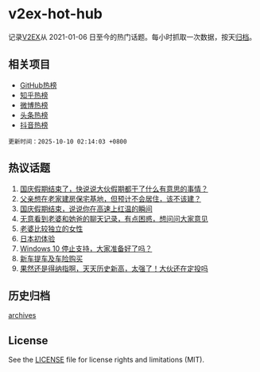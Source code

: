 # v2ex-hot-hub

 记录[V2EX](https://www.v2ex.com/)从 2021-01-06 日至今的热门话题。每小时抓取一次数据，按天[归档](archives)。
 
 ## 相关项目

- [GitHub热榜](https://github.com/snaildev/github-hot-hub)
- [知乎热榜](https://github.com/snaildev/zhihu-hot-hub)
- [微博热榜](https://github.com/snaildev/weibo-hot-hub)
- [头条热榜](https://github.com/snaildev/toutiao-hot-hub)
- [抖音热榜](https://github.com/snaildev/douyin-hot-hub)


 `更新时间：2025-10-10 02:14:03 +0800`

## 热议话题

1. [国庆假期结束了，快说说大伙假期都干了什么有意思的事情？](https://www.v2ex.com/t/1163783)
1. [父亲想在老家建房保宅基地，但预计不会居住，该不该建？](https://www.v2ex.com/t/1163795)
1. [国庆假期结束，说说你在高速上红温的瞬间](https://www.v2ex.com/t/1163792)
1. [无意看到老婆和她爸的聊天记录，有点困惑，想问问大家意见](https://www.v2ex.com/t/1163820)
1. [老婆比较独立的女性](https://www.v2ex.com/t/1163804)
1. [日本初体验](https://www.v2ex.com/t/1163825)
1. [Windows 10 停止支持，大家准备好了吗？](https://www.v2ex.com/t/1163876)
1. [新车提车及车险购买](https://www.v2ex.com/t/1163781)
1. [果然还是得纳指啊，天天历史新高，太强了！大伙还在定投吗](https://www.v2ex.com/t/1163785)

## 历史归档

[archives](archives)

## License

See the [LICENSE](LICENSE) file for license rights and limitations (MIT).
